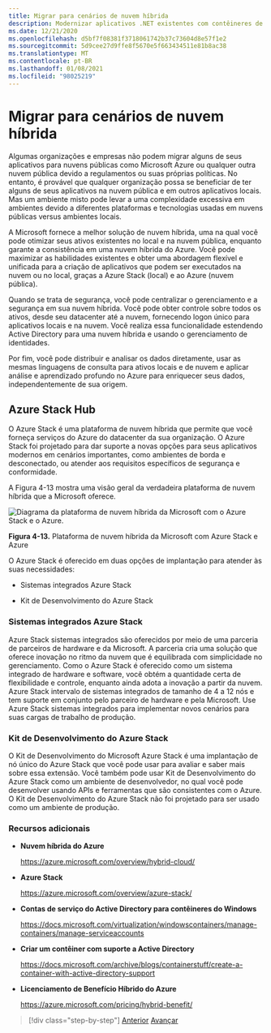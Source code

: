 ```yaml
---
title: Migrar para cenários de nuvem híbrida
description: Modernizar aplicativos .NET existentes com contêineres de nuvem e Windows do Azure | Migrar para cenários de nuvem híbrida
ms.date: 12/21/2020
ms.openlocfilehash: d5bf7f08381f3718061742b37c73604d8e57f1e2
ms.sourcegitcommit: 5d9cee27d9ffe8f5670e5f663434511e81b8ac38
ms.translationtype: MT
ms.contentlocale: pt-BR
ms.lasthandoff: 01/08/2021
ms.locfileid: "98025219"
---
```

# <a name="migrate-to-hybrid-cloud-scenarios"></a>Migrar para cenários de nuvem híbrida

Algumas organizações e empresas não podem migrar alguns de seus aplicativos para nuvens públicas como Microsoft Azure ou qualquer outra nuvem pública devido a regulamentos ou suas próprias políticas. No entanto, é provável que qualquer organização possa se beneficiar de ter alguns de seus aplicativos na nuvem pública e em outros aplicativos locais. Mas um ambiente misto pode levar a uma complexidade excessiva em ambientes devido a diferentes plataformas e tecnologias usadas em nuvens públicas versus ambientes locais.

A Microsoft fornece a melhor solução de nuvem híbrida, uma na qual você pode otimizar seus ativos existentes no local e na nuvem pública, enquanto garante a consistência em uma nuvem híbrida do Azure. Você pode maximizar as habilidades existentes e obter uma abordagem flexível e unificada para a criação de aplicativos que podem ser executados na nuvem ou no local, graças a Azure Stack (local) e ao Azure (nuvem pública).

Quando se trata de segurança, você pode centralizar o gerenciamento e a segurança em sua nuvem híbrida. Você pode obter controle sobre todos os ativos, desde seu datacenter até a nuvem, fornecendo logon único para aplicativos locais e na nuvem. Você realiza essa funcionalidade estendendo Active Directory para uma nuvem híbrida e usando o gerenciamento de identidades.

Por fim, você pode distribuir e analisar os dados diretamente, usar as mesmas linguagens de consulta para ativos locais e de nuvem e aplicar análise e aprendizado profundo no Azure para enriquecer seus dados, independentemente de sua origem.

## <a name="azure-stack"></a>Azure Stack Hub

O Azure Stack é uma plataforma de nuvem híbrida que permite que você forneça serviços do Azure do datacenter da sua organização. O Azure Stack foi projetado para dar suporte a novas opções para seus aplicativos modernos em cenários importantes, como ambientes de borda e desconectado, ou atender aos requisitos específicos de segurança e conformidade.

A Figura 4-13 mostra uma visão geral da verdadeira plataforma de nuvem híbrida que a Microsoft oferece.

![Diagrama da plataforma de nuvem híbrida da Microsoft com o Azure Stack e o Azure.](./media/migrate-to-hybrid-cloud-scenarios/microsoft-hybrid-cloud-platform.png)

**Figura 4-13.** Plataforma de nuvem híbrida da Microsoft com Azure Stack e Azure

O Azure Stack é oferecido em duas opções de implantação para atender às suas necessidades:

- Sistemas integrados Azure Stack

- Kit de Desenvolvimento do Azure Stack

### <a name="azure-stack-integrated-systems"></a>Sistemas integrados Azure Stack

Azure Stack sistemas integrados são oferecidos por meio de uma parceria de parceiros de hardware e da Microsoft. A parceria cria uma solução que oferece inovação no ritmo da nuvem que é equilibrada com simplicidade no gerenciamento. Como o Azure Stack é oferecido como um sistema integrado de hardware e software, você obtém a quantidade certa de flexibilidade e controle, enquanto ainda adota a inovação a partir da nuvem. Azure Stack intervalo de sistemas integrados de tamanho de 4 a 12 nós e tem suporte em conjunto pelo parceiro de hardware e pela Microsoft. Use Azure Stack sistemas integrados para implementar novos cenários para suas cargas de trabalho de produção.

### <a name="azure-stack-development-kit"></a>Kit de Desenvolvimento do Azure Stack

O Kit de Desenvolvimento do Microsoft Azure Stack é uma implantação de nó único do Azure Stack que você pode usar para avaliar e saber mais sobre essa extensão. Você também pode usar Kit de Desenvolvimento do Azure Stack como um ambiente de desenvolvedor, no qual você pode desenvolver usando APIs e ferramentas que são consistentes com o Azure. O Kit de Desenvolvimento do Azure Stack não foi projetado para ser usado como um ambiente de produção.

### <a name="additional-resources"></a>Recursos adicionais

- **Nuvem híbrida do Azure**

    <https://azure.microsoft.com/overview/hybrid-cloud/>

- **Azure Stack**

    <https://azure.microsoft.com/overview/azure-stack/>

- **Contas de serviço do Active Directory para contêineres do Windows**

    <https://docs.microsoft.com/virtualization/windowscontainers/manage-containers/manage-serviceaccounts>

- **Criar um contêiner com suporte a Active Directory**

    <https://docs.microsoft.com/archive/blogs/containerstuff/create-a-container-with-active-directory-support>

- **Licenciamento de Benefício Híbrido do Azure**

    <https://azure.microsoft.com/pricing/hybrid-benefit/>

>[!div class="step-by-step"]
>[Anterior](life-cycle-ci-cd-pipelines-devops-tools.md) 
> [Avançar](../walkthroughs-technical-get-started-overview.md)
